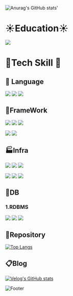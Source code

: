 ![Anurag's GitHub stats](https://github-readme-stats.vercel.app/api?username=HangHang13&show_icons=true&theme=radical)'



# :sunny:Education:sunny:

<img src="https://img.shields.io/badge/ssafy-3178C6?style=flat&logo=Samsung&logoColor=white"/><a>



# :wrench:Tech Skill :wrench:

## :jack_o_lantern: Language

<img src="https://img.shields.io/badge/Java-red?style=flat&&logoColor=white"/>&nbsp;<img src="https://img.shields.io/badge/Python-3776AB?style=flat&logo=Python&logoColor=white"/>&nbsp;<img src="https://img.shields.io/badge/JavaScript-F7DF1E?style=flat&logo=JavaScript&logoColor=white"/>



## :gun:FrameWork

<img src="https://img.shields.io/badge/SpringBoot-6DB33F?style=flat&logo=Spring Boot&logoColor=white"/>&nbsp;<img src="https://img.shields.io/badge/Spring Security-6DB33F?style=flat&logo=Spring Security&logoColor=white"/>&nbsp;<img src="https://img.shields.io/badge/JPA-6DB33F?style=flat&&logoColor=white"/>

<img src="https://img.shields.io/badge/Django-092E20?style=flat&logo=Django&logoColor=white"/>&nbsp;<img src="https://img.shields.io/badge/Vue.js-4FC08D?style=flat&logo=Vue.js&logoColor=white"/>



## :factory:Infra

<img src="https://img.shields.io/badge/Amazon EC2-FF9900?style=flat&logo=Amazon EC2&logoColor=white"/>&nbsp;<img src="https://img.shields.io/badge/Amazon S3-569A31?style=flat&logo=Amazon S3&logoColor=white"/>&nbsp;<img src="https://img.shields.io/badge/Amazon RDS-527FFF?style=flat&logo=Amazon RDS&logoColor=white"/>&nbsp;

<img src="https://img.shields.io/badge/Jenkins-D24939?style=flat&logo=Jenkins&logoColor=white"/>&nbsp;<img src="https://img.shields.io/badge/Docker-2496ED?style=flat&logo=Docker&logoColor=white"/>&nbsp;<img src="https://img.shields.io/badge/NGINX-009639?style=flat&logo=NGINX&logoColor=white"/>&nbsp;



## :floppy_disk:DB

### 1.**RDBMS**

<img src="https://img.shields.io/badge/MySQL-4479A1?style=flat&logo=MySQL&logoColor=white"/>&nbsp;<img src="https://img.shields.io/badge/MariaDB-003545?style=flat&logo=MariaDB&logoColor=white"/>&nbsp;<img src="https://img.shields.io/badge/SQLite-003B57?style=flat&logo=SQLite&logoColor=white"/>






## :orange_book:Repository

[![Top Langs](https://github-readme-stats.vercel.app/api/top-langs/?username=hanghang13)](https://github.com/hanghang13/github-readme-stats)



## :clipboard:Blog

[![Velog's GitHub stats](https://velog-readme-stats.vercel.app/api?name=dhkdwlsgod)](https://velog.io/@dhkdwlsgod)



![Footer](https://capsule-render.vercel.app/api?type=waving&color=1247&height=200&section=footer)
